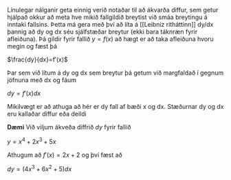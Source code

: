 Línulegar nálganir geta einnig verið notaðar til að ákvarða diffur, sem getur hjálpað okkur að meta hve mikið fallgildið breytist við smáa breytingu á inntaki fallsins. Þetta má gera með því að líta á [[Leibniz ritháttinn]] dy/dx þannig að dy og dx séu sjálfstæðar breytur (ekki bara táknræn fyrir afleiðuna). Þá gildir fyrir fallið $y=f(x)$ að hægt er að taka afleiðuna hvoru megin og fæst þá 

$\frac{dy}{dx}=f′(x)$

Þar sem við lítum á dy og dx sem breytur þá getum við margfaldað í gegnum jöfnuna með dx og fáum

$dy=f′(x)dx$

Mikilvægt er að athuga að hér er dy
fall af bæði x og dx. Stæðurnar dy og dx eru kallaðar diffur eða deildi

**Dæmi**
Við viljum ákveða diffrið $dy$ fyrir fallið 

$y=x^4 + 2x^3 + 5x$

Athugum að $f'(x) = 2x + 2$ og því fæst að 

$dy=(4x^3 + 6x^2 + 5)dx$